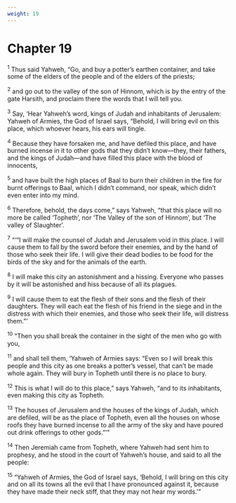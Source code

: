 ```yaml
---
weight: 19
---
```


# Chapter 19

<sup>1</sup> Thus said Yahweh, “Go, and buy a potter’s earthen container, and take some of the elders of the people and of the elders of the priests; 

<sup>2</sup> and go out to the valley of the son of Hinnom, which is by the entry of the gate Harsith, and proclaim there the words that I will tell you. 

<sup>3</sup> Say, ‘Hear Yahweh’s word, kings of Judah and inhabitants of Jerusalem: Yahweh of Armies, the God of Israel says, “Behold, I will bring evil on this place, which whoever hears, his ears will tingle. 

<sup>4</sup> Because they have forsaken me, and have defiled this place, and have burned incense in it to other gods that they didn’t know—they, their fathers, and the kings of Judah—and have filled this place with the blood of innocents, 

<sup>5</sup> and have built the high places of Baal to burn their children in the fire for burnt offerings to Baal, which I didn’t command, nor speak, which didn’t even enter into my mind. 

<sup>6</sup> Therefore, behold, the days come,” says Yahweh, “that this place will no more be called ‘Topheth’, nor ‘The Valley of the son of Hinnom’, but ‘The valley of Slaughter’. 

<sup>7</sup> “‘“I will make the counsel of Judah and Jerusalem void in this place. I will cause them to fall by the sword before their enemies, and by the hand of those who seek their life. I will give their dead bodies to be food for the birds of the sky and for the animals of the earth. 

<sup>8</sup> I will make this city an astonishment and a hissing. Everyone who passes by it will be astonished and hiss because of all its plagues. 

<sup>9</sup> I will cause them to eat the flesh of their sons and the flesh of their daughters. They will each eat the flesh of his friend in the siege and in the distress with which their enemies, and those who seek their life, will distress them.”’ 

<sup>10</sup> “Then you shall break the container in the sight of the men who go with you, 

<sup>11</sup> and shall tell them, ‘Yahweh of Armies says: “Even so I will break this people and this city as one breaks a potter’s vessel, that can’t be made whole again. They will bury in Topheth until there is no place to bury. 

<sup>12</sup> This is what I will do to this place,” says Yahweh, “and to its inhabitants, even making this city as Topheth. 

<sup>13</sup> The houses of Jerusalem and the houses of the kings of Judah, which are defiled, will be as the place of Topheth, even all the houses on whose roofs they have burned incense to all the army of the sky and have poured out drink offerings to other gods.”’” 

<sup>14</sup> Then Jeremiah came from Topheth, where Yahweh had sent him to prophesy, and he stood in the court of Yahweh’s house, and said to all the people: 

<sup>15</sup> “Yahweh of Armies, the God of Israel says, ‘Behold, I will bring on this city and on all its towns all the evil that I have pronounced against it, because they have made their neck stiff, that they may not hear my words.’” 


